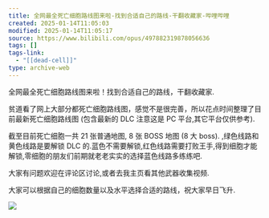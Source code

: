 ```yaml
---
title: 全网最全死亡细胞路线图来啦-找到合适自己的路线-干翻收藏家-哔哩哔哩
created: 2025-01-14T11:05:03
modified: 2025-01-14T11:05:17
source: https://www.bilibili.com/opus/497882319878056636
tags: []
tags-link:
  - "[[dead-cell]]"
type: archive-web
---
```


全网最全死亡细胞路线图来啦！找到合适自己的路线，干翻收藏家.

贫道看了网上大部分都死亡细胞路线图，感觉不是很完善，所以花点时间整理了目前最新死亡细胞路线图 (包含最新的 DLC 注意这是 PC 平台,其它平台仅供参考).

截至目前死亡细胞一共 21 张普通地图,  8 张 BOSS 地图 (8 大 boss).  ,绿色线路和黄色线路是要解锁 DLC 的.蓝色不需要解锁,红色线路需要打败王手,得到细胞才能解锁,零细胞的朋友们前期就老老实实的选择蓝色线路多练练吧.

大家有问题欢迎在评论区讨论,或者去我主页看其他武器收集视频.

大家可以根据自己的细胞数量以及水平选择合适的路线，祝大家早日飞升.

![](https://i1.hdslb.com/bfs/article/8bad77251d968d04dadfe56ae0f441086f879939.jpg@1192w.webp)
